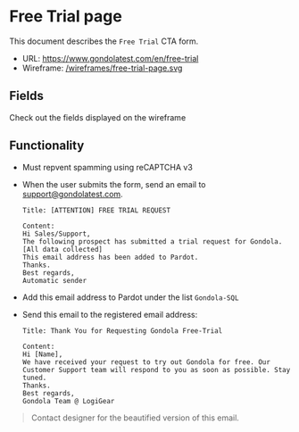 # Free Trial page
This document describes the `Free Trial` CTA form.
* URL: https://www.gondolatest.com/en/free-trial
* Wireframe: [/wireframes/free-trial-page.svg](../wireframes/free-trial-page.svg)

## Fields
Check out the fields displayed on the wireframe

## Functionality
* Must repvent spamming using reCAPTCHA v3
* When the user submits the form, send an email to support@gondolatest.com.

  ```
  Title: [ATTENTION] FREE TRIAL REQUEST
  
  Content:
  Hi Sales/Support, 
  The following prospect has submitted a trial request for Gondola.
  [All data collected]
  This email address has been added to Pardot.
  Thanks.
  Best regards,
  Automatic sender
  ```

* Add this email address to Pardot under the list `Gondola-SQL`
* Send this email to the registered email address: 
  
  ```
  Title: Thank You for Requesting Gondola Free-Trial
  
  Content:
  Hi [Name], 
  We have received your request to try out Gondola for free. Our Customer Support team will respond to you as soon as possible. Stay tuned.
  Thanks.
  Best regards,
  Gondola Team @ LogiGear
  ```

> Contact designer for the beautified version of this email.